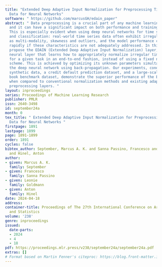 ```yaml
---
title: "Extended Deep Adaptive Input Normalization for Preprocessing Time Series
  Data for Neural Networks"
software: " https://github.com/marcusGH/edain_paper"
abstract: " Data preprocessing is a crucial part of any machine learning pipeline,
  and it can have a significant impact on both performance and training efficiency.
  This is especially evident when using deep neural networks for time series prediction
  and classification: real-world time series data often exhibit irregularities such
  as multi-modality, skewness and outliers, and the model performance can degrade
  rapidly if these characteristics are not adequately addressed. In this work, we
  propose the EDAIN (Extended Deep Adaptive Input Normalization) layer, a novel adaptive
  neural layer that learns how to appropriately normalize irregular time series data
  for a given task in an end-to-end fashion, instead of using a fixed normalization
  scheme. This is achieved by optimizing its unknown parameters simultaneously with
  the deep neural network using back-propagation. Our experiments, conducted using
  synthetic data, a credit default prediction dataset, and a large-scale limit order
  book benchmark dataset, demonstrate the superior performance of the EDAIN layer
  when compared to conventional normalization methods and existing adaptive time series
  preprocessing layers. "
layout: inproceedings
series: Proceedings of Machine Learning Research
publisher: PMLR
issn: 2640-3498
id: september24a
month: 0
tex_title: " Extended Deep Adaptive Input Normalization for Preprocessing Time Series
  Data for Neural Networks "
firstpage: 1891
lastpage: 1899
page: 1891-1899
order: 1891
cycles: false
bibtex_author: September, Marcus A. K. and Sanna Passino, Francesco and Goldmann, Leonie
  and Hinel, Anton
author:
- given: Marcus A. K.
  family: September
- given: Francesco
  family: Sanna Passino
- given: Leonie
  family: Goldmann
- given: Anton
  family: Hinel
date: 2024-04-18
address:
container-title: Proceedings of The 27th International Conference on Artificial Intelligence
  and Statistics
volume: '238'
genre: inproceedings
issued:
  date-parts:
  - 2024
  - 4
  - 18
pdf: https://proceedings.mlr.press/v238/september24a/september24a.pdf
extras: []
# Format based on Martin Fenner's citeproc: https://blog.front-matter.io/posts/citeproc-yaml-for-bibliographies/
---
```

